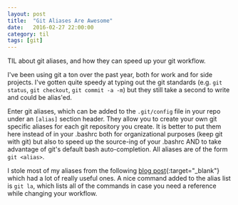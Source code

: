 ```yaml
---
layout: post
title:  "Git Aliases Are Awesome"
date:   2016-02-27 22:00:00
category: til
tags: [git]
---
```


TIL about git aliases, and how they can speed up your git workflow.

I've been using git a ton over the past year, both for work and for side projects. I've gotten quite speedy at typing out the git standards (e.g. `git status`, `git checkout`, `git commit -a -m`) but they still take a second to write and could be alias'ed.

Enter git aliases, which can be added to the `.git/config` file in your repo under an `[alias]` section header. They allow you to create your own git specific aliases for each git repository you create. It is better to put them here instead of in your .bashrc both for organizational purposes (keep git with git) but also to speed up the source-ing of your .bashrc AND to take advantage of git's default bash auto-completion. All aliases are of the form `git <alias>`.

I stole most of my aliases from the following [blog post][blog-post]{:target="_blank"} which had a lot of really useful ones. A nice command added to the alias list is `git la`, which lists all of the commands in case you need a reference while changing your workflow.

[blog-post]: https://gist.github.com/mwhite/6887990
